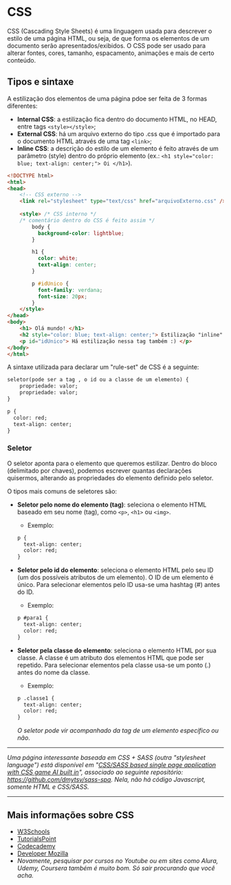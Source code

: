 # CSS

CSS (Cascading Style Sheets) é uma linguagem usada para descrever o estilo de uma página HTML, ou seja, de que forma os elementos de um documento serão apresentados/exibidos.
O CSS pode ser usado para alterar fontes, cores, tamanho, espacamento, animações e mais de certo conteúdo. 

## Tipos e sintaxe
A estilização dos elementos de uma página pdoe ser feita de 3 formas diferentes:
- **Internal CSS**: a estilização fica dentro do documento HTML, no HEAD, entre tags `<style></style>`;
- **External CSS**: há um arquivo externo do tipo .css que é importado para o documento HTML através de uma tag `<link>`;
- **Inline CSS**: a descrição do estilo de um elemento é feito através de um parâmetro (style) dentro do próprio elemento (ex.: `<h1 style="color: blue; text-align: center;"> Oi </h1>`).

``` HTML
<!DOCTYPE html>
<html>
<head>
    <!-- CSS externo -->
    <link rel="stylesheet" type="text/css" href="arquivoExterno.css" />  
    
    <style> /* CSS interno */
    /* comentário dentro do CSS é feito assim */
        body {
          background-color: lightblue;
        }

        h1 {
          color: white;
          text-align: center;
        }

        p #idUnico {
          font-family: verdana;
          font-size: 20px;
        }
    </style>
</head>
<body>
    <h1> Olá mundo! </h1>
    <h2 style="color: blue; text-align: center;"> Estilização "inline" </h2>
    <p id="idUnico"> Há estilização nessa tag também :) </p>
</body>
</html>
```
A sintaxe utilizada para declarar um "rule-set" de CSS é a seguinte:
``` HTML
seletor(pode ser a tag , o id ou a classe de um elemento) {
    propriedade: valor;
    propriedade: valor;
}

p {
  color: red;
  text-align: center;
}
```
### Seletor 
O seletor aponta para o elemento que queremos estilizar. Dentro do bloco (delimitado por chaves), podemos escrever quantas declarações quisermos, alterando as propriedades do elemento definido pelo seletor. 

O tipos mais comuns de seletores são:
- **Seletor pelo nome do elemento (tag)**: seleciona o elemento HTML baseado em seu nome (tag), como `<p>`, `<h1>` ou `<img>`.
    - Exemplo:
    ``` HTML
    p {
      text-align: center;
      color: red;
    }
    ```

- **Seletor pelo id do elemento**: seleciona o elemento HTML pelo seu ID (um dos possíveis atributos de um elemento). O ID de um elemento é único. Para selecionar elementos pelo ID usa-se uma hashtag (#) antes do ID.
    - Exemplo:
    ``` HTML
    p #para1 {
      text-align: center;
      color: red;
    }
    ```

- **Seletor pela classe do elemento**: seleciona o elemento HTML por sua classe. A classe é um atributo dos elementos HTML que pode ser repetido. Para selecionar elementos pela classe usa-se um ponto (.) antes do nome da classe.
    - Exemplo:
    ``` HTML
    p .classe1 {
      text-align: center;
      color: red;
    }
    ```
    _O seletor pode vir acompanhado da tag de um elemento específico ou não_.

---
_Uma página interessante baseada em CSS + SASS (outra "stylesheet language") está disponível em "[CSS/SASS based single page application with CSS game AI built in](https://dmytsv.github.io/sass-spa/index.html#about)", associado ao seguinte repositório: https://github.com/dmytsv/sass-spa. Nela, não há código Javascript, somente HTML e CSS/SASS._

---

## Mais informações sobre CSS
- [W3Schools](https://www.w3schools.com/css/default.asp)
- [TutorialsPoint](https://www.tutorialspoint.com/css/index.htm)
- [Codecademy](https://www.codecademy.com/learn/learn-css)
- [Developer Mozilla](https://developer.mozilla.org/en-US/docs/Learn/CSS/First_steps)
- _Novamente, pesquisar por cursos no Youtube ou em sites como Alura, Udemy, Coursera também é muito bom. Só sair procurando que você acha._
